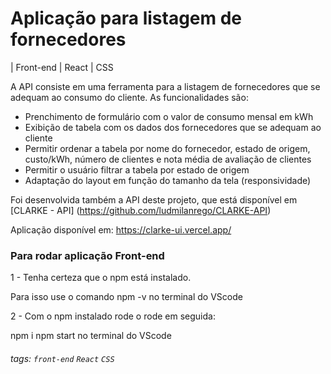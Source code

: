 # Aplicação para listagem de fornecedores
| Front-end | React | CSS 

A API consiste em uma ferramenta para a listagem de fornecedores que se adequam ao consumo do cliente. As funcionalidades são:

- Prenchimento de formulário com o valor de consumo mensal em kWh
- Exibição de tabela com os dados dos fornecedores que se adequam ao cliente
- Permitir ordenar a tabela por nome do fornecedor, estado de origem, custo/kWh, número de clientes e nota média de avaliação de clientes
- Permitir o usuário filtrar a tabela por estado de origem
- Adaptação do layout em função do tamanho da tela (responsividade)

Foi desenvolvida também a API deste projeto, que está disponível em [CLARKE - API] (https://github.com/ludmilanrego/CLARKE-API)

Aplicação disponível em: https://clarke-ui.vercel.app/ 

### Para rodar aplicação Front-end

1 - Tenha certeza que o npm está instalado.

Para isso use o comando npm -v no terminal do VScode

2 - Com o npm instalado rode o rode em seguida:

npm i npm start no terminal do VScode


###### tags: `front-end` `React` `CSS` 
